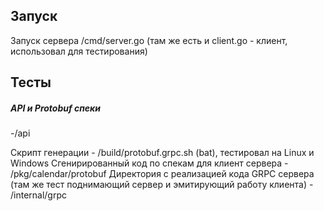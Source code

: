 ## Запуск

Запуск сервера /cmd/server.go (там же есть и client.go - клиент, использовал для тестирования)


## Тесты

##### API и Protobuf спеки
-/api


Скрипт генерации - /build/protobuf.grpc.sh (bat), тестировал на Linux и Windows
Сгенирированный код по спекам для клиент сервера - /pkg/calendar/protobuf
Директория с реализацией  кода GRPC сервера (там же тест поднимающий сервер и эмитирующий работу клиента) - /internal/grpc 

